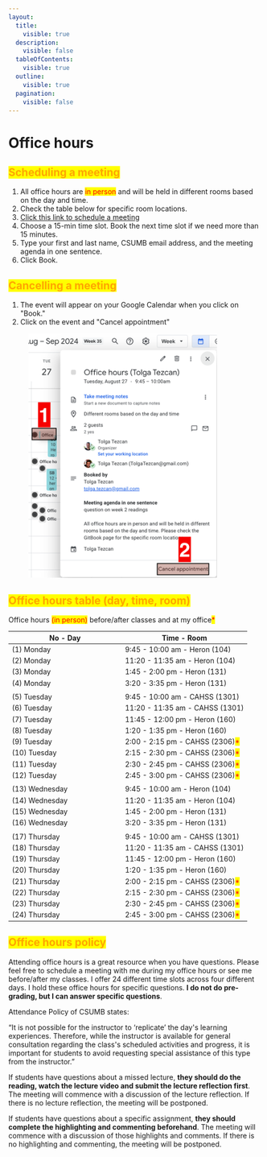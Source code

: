 ```yaml
---
layout:
  title:
    visible: true
  description:
    visible: false
  tableOfContents:
    visible: true
  outline:
    visible: true
  pagination:
    visible: false
---
```


# Office hours

## <mark style="color:orange;">**Scheduling a meeting**</mark>

1. All office hours are <mark style="color:red;">in person</mark> and will be held in different rooms based on the day and time.
2. Check the table below for specific room locations.
3. [Click this link to schedule a meeting](https://calendar.app.google/e3D97y6FSsQMgcmK8)
4. Choose a 15-min time slot. Book the next time slot if we need more than 15 minutes.
5. Type your first and last name, CSUMB email address, and the meeting agenda in one sentence.
6. Click Book.

## <mark style="color:orange;">**Cancelling a meeting**</mark>

1. The event will appear on your Google Calendar when you click on "Book."
2. Click on the event and "Cancel appointment"

<figure><img src="../../.gitbook/assets/image (82).png" alt="" width="375"><figcaption></figcaption></figure>

## <mark style="color:orange;">Office hours table (day, time, room)</mark>

Office hours <mark style="color:red;">(in person)</mark> before/after classes and at my office<mark style="color:red;">\*</mark>

<table data-full-width="false"><thead><tr><th width="211">No - Day</th><th>Time - Room</th></tr></thead><tbody><tr><td>  (1) Monday</td><td>9:45 - 10:00 am - Heron (104)</td></tr><tr><td>  (2) Monday</td><td>11:20 - 11:35 am  - Heron (104)</td></tr><tr><td>  (3) Monday</td><td>1:45 - 2:00 pm  - Heron (131)</td></tr><tr><td>  (4) Monday</td><td>3:20 - 3:35 pm  - Heron (131)</td></tr><tr><td></td><td></td></tr><tr><td>  (5) Tuesday</td><td>9:45 - 10:00 am - CAHSS (1301)</td></tr><tr><td>  (6) Tuesday</td><td>11:20 - 11:35 am - CAHSS (1301)</td></tr><tr><td>  (7) Tuesday</td><td>11:45 - 12:00 pm - Heron (160)</td></tr><tr><td>  (8) Tuesday</td><td>1:20 - 1:35 pm - Heron (160)</td></tr><tr><td>  (9) Tuesday</td><td>2:00 - 2:15 pm - CAHSS (2306)<mark style="color:red;">*</mark></td></tr><tr><td>  (10) Tuesday</td><td>2:15 - 2:30 pm - CAHSS (2306)<mark style="color:red;">*</mark></td></tr><tr><td>  (11) Tuesday</td><td>2:30 - 2:45 pm - CAHSS (2306)<mark style="color:red;">*</mark></td></tr><tr><td>  (12) Tuesday</td><td>2:45 - 3:00 pm - CAHSS (2306)<mark style="color:red;">*</mark></td></tr><tr><td></td><td></td></tr><tr><td>  (13) Wednesday</td><td>9:45 - 10:00 am - Heron (104)</td></tr><tr><td>  (14) Wednesday</td><td>11:20 - 11:35 am - Heron (104)</td></tr><tr><td>  (15) Wednesday</td><td>1:45 - 2:00 pm - Heron (131)</td></tr><tr><td>  (16) Wednesday</td><td>3:20 - 3:35 pm - Heron (131)</td></tr><tr><td></td><td></td></tr><tr><td>  (17) Thursday</td><td>9:45 - 10:00 am - CAHSS (1301)</td></tr><tr><td>  (18) Thursday</td><td>11:20 - 11:35 am - CAHSS (1301)</td></tr><tr><td>  (19) Thursday</td><td>11:45 - 12:00 pm - Heron (160)</td></tr><tr><td>  (20) Thursday</td><td>1:20 - 1:35 pm - Heron (160)</td></tr><tr><td>  (21) Thursday</td><td>2:00 - 2:15 pm - CAHSS (2306)<mark style="color:red;">*</mark></td></tr><tr><td>  (22) Thursday</td><td>2:15 - 2:30 pm - CAHSS (2306)<mark style="color:red;">*</mark></td></tr><tr><td>  (23) Thursday</td><td>2:30 - 2:45 pm - CAHSS (2306)<mark style="color:red;">*</mark></td></tr><tr><td>  (24) Thursday</td><td>2:45 - 3:00 pm - CAHSS (2306)<mark style="color:red;">*</mark></td></tr></tbody></table>

## <mark style="color:orange;">Office hours policy</mark>

Attending office hours is a great resource when you have questions. Please feel free to schedule a meeting with me during my office hours or see me before/after my classes. I offer 24 different time slots across four different days. I hold these office hours for specific questions. **I do not do pre-grading, but I can answer specific questions**.

Attendance Policy of CSUMB states:

“It is not possible for the instructor to ‘replicate’ the day's learning experiences. Therefore, while the instructor is available for general consultation regarding the class's scheduled activities and progress, it is important for students to avoid requesting special assistance of this type from the instructor.”

If students have questions about a missed lecture, **they should do the reading, watch the lecture video and submit the lecture reflection first**. The meeting will commence with a discussion of the lecture reflection. If there is no lecture reflection, the meeting will be postponed.

If students have questions about a specific assignment, **they should complete the highlighting and commenting beforehand**. The meeting will commence with a discussion of those highlights and comments. If there is no highlighting and commenting, the meeting will be postponed.
